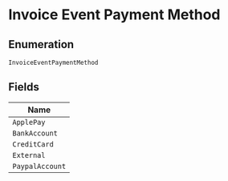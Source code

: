 
# Invoice Event Payment Method

## Enumeration

`InvoiceEventPaymentMethod`

## Fields

| Name |
|  --- |
| `ApplePay` |
| `BankAccount` |
| `CreditCard` |
| `External` |
| `PaypalAccount` |

